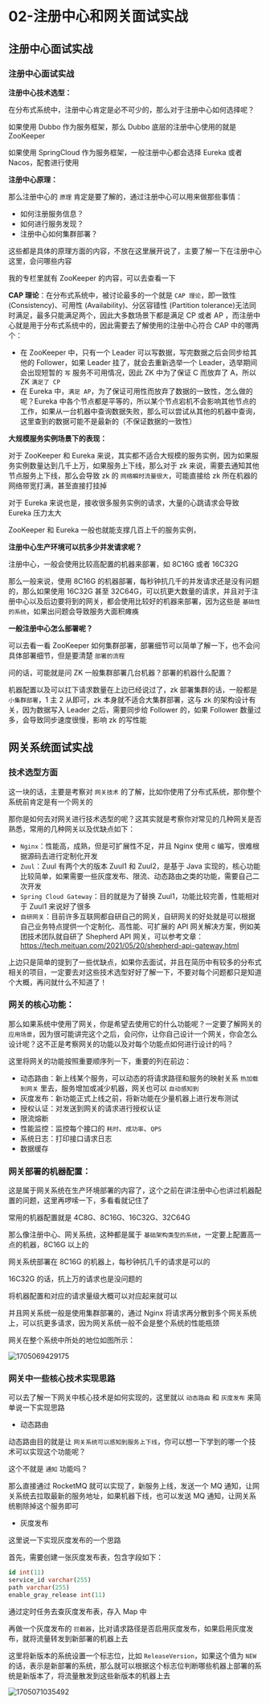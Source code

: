 # 02-注册中心和网关面试实战

## 注册中心面试实战

### 注册中心面试实战

**注册中心技术选型：**

在分布式系统中，注册中心肯定是必不可少的，那么对于注册中心如何选择呢？

如果使用 Dubbo 作为服务框架，那么 Dubbo 底层的注册中心使用的就是 ZooKeeper

如果使用 SpringCloud 作为服务框架，一般注册中心都会选择 Eureka 或者 Nacos，配套进行使用



**注册中心原理：**

那么注册中心的 `原理` 肯定是要了解的，通过注册中心可以用来做那些事情：

- 如何注册服务信息？
- 如何进行服务发现？
- 注册中心如何集群部署？

这些都是具体的原理方面的内容，不放在这里展开说了，主要了解一下在注册中心这里，会问哪些内容

我的专栏里就有 ZooKeeper 的内容，可以去查看一下



**CAP 理论**：在分布式系统中，被讨论最多的一个就是 `CAP 理论`，即一致性 (Consistency)、可用性 (Availability)、分区容错性 (Partition tolerance)无法同时满足，最多只能满足两个，因此大多数场景下都是满足 CP 或者 AP ，而注册中心就是用于分布式系统中的，因此需要去了解使用的注册中心符合 CAP 中的哪两个：

- 在 ZooKeeper 中，只有一个 Leader 可以写数据，写完数据之后会同步给其他的 Follower，如果 Leader 挂了，就会去重新选举一个 Leader，选举期间会出现短暂的 `写` 服务不可用情况，因此 ZK 中为了保证 C 而放弃了 A，所以 ZK `满足了 CP`
- 在 Eureka 中，`满足 AP`，为了保证可用性而放弃了数据的一致性，怎么做的呢？Eureka 中各个节点都是平等的，所以某个节点宕机不会影响其他节点的工作，如果从一台机器中查询数据失败，那么可以尝试从其他的机器中查询，这里查到的数据可能不是最新的（不保证数据的一致性）





**大规模服务实例场景下的表现：**

对于 ZooKeeper 和 Eureka 来说，其实都不适合大规模的服务实例，因为如果服务实例数量达到几千上万，如果服务上下线，那么对于 zk 来说，需要去通知其他节点服务上下线，那么会导致 zk 的 `网络瞬时流量很大`，可能直接给 zk 所在机器的网络带宽打满，甚至直接打挂掉

对于 Eureka 来说也是，接收很多服务实例的请求，大量的心跳请求会导致 Eureka 压力太大

ZooKeeper 和 Eureka 一般也就能支撑几百上千的服务实例，




**注册中心生产环境可以抗多少并发请求呢？**

注册中心，一般会使用比较高配置的机器来部署，如 8C16G 或者 16C32G

那么一般来说，使用 8C16G 的机器部署，每秒钟抗几千的并发请求还是没有问题的，那么如果使用 16C32G 甚至 32C64G，可以抗更大数量的请求，并且对于注册中心以及后边要将到的网关，都会使用比较好的机器来部署，因为这些是 `基础性的系统`，如果出问题会导致服务大面积瘫痪





**一般注册中心怎么部署呢？**

可以去看一看 ZooKeeper 如何集群部署，部署细节可以简单了解一下，也不会问具体部署细节，但是要清楚 `部署的流程` 

问的话，可能就是问 ZK 一般集群部署几台机器？部署的机器什么配置？

机器配置以及可以扛下请求数量在上边已经说过了，zk 部署集群的话，一般都是 `小集群部署`，1 主 2 从即可，zk 本身就不适合大集群部署，这与 zk 的架构设计有关，因为数据写入 Leader 之后，需要同步给 Follower 的，如果 Follower 数量过多，会导致同步速度很慢，影响 zk 的写性能



## 网关系统面试实战



### 技术选型方面

这一块的话，主要是考察对 `网关技术` 的了解，比如你使用了分布式系统，那你整个系统前肯定是有一个网关的

那你是如何去对网关进行技术选型的呢？这其实就是考察你对常见的几种网关是否熟悉，常用的几种网关以及优缺点如下：

- `Nginx`：性能高，成熟，但是可扩展性不足，并且 Nginx 使用 c 编写，很难根据源码去进行定制化开发
- `Zuul`：Zuul 有两个大的版本 Zuul1 和 Zuul2，是基于 Java 实现的，核心功能比较简单，如果需要一些灰度发布、限流、动态路由之类的功能，需要自己二次开发
- `Spring Cloud Gateway`：目的就是为了替换 Zuul1，功能比较完善，性能相对于 Zuul1 来说好了很多
- `自研网关`：目前许多互联网都自研自己的网关，自研网关的好处就是可以根据自己业务特点提供一个定制化、高性能、可扩展的 API 网关解决方案，例如美团技术团队就自研了 Shepherd API 网关，可以参考文章：https://tech.meituan.com/2021/05/20/shepherd-api-gateway.html

上边只是简单的提到了一些优缺点，如果你去面试，并且在简历中有较多的分布式相关的项目，一定要去对这些技术选型好好了解一下，不要对每个问题都只是知道个大概，再问就什么不知道了！





### 网关的核心功能：

那么如果系统中使用了网关，你是希望去使用它的什么功能呢？一定要了解网关的 `应用场景`，因为很可能讲完这个之后，会问你，让你自己设计一个网关，你会怎么设计呢？这不正是考察网关的功能以及对每个功能点如何进行设计的吗？

这里将网关的功能按照重要顺序列一下，重要的列在前边：

- 动态路由：新上线某个服务，可以动态的将请求路径和服务的映射关系 `热加载到网关` 里去，服务增加或减少机器，网关也可以 `自动感知到`
- 灰度发布：新功能正式上线之前，将新功能在少量机器上进行发布测试
- 授权认证：对发送到网关的请求进行授权认证
- 限流熔断
- 性能监控：监控每个接口的 `耗时`、`成功率`、`QPS`
- 系统日志：打印接口请求日志
- 数据缓存



### 网关部署的机器配置：

这是属于网关系统在生产环境部署的内容了，这个之前在讲注册中心也讲过机器配置的问题，这里再啰嗦一下，多看看就记住了

常用的机器配置就是 4C8G、8C16G、16C32G、32C64G

那么像注册中心、网关系统，这种都是属于 `基础架构类型的系统`，一定要上配置高一点的机器，8C16G 以上的

网关系统部署在 8C16G 的机器上，每秒钟抗几千的请求是可以的

16C32G 的话，抗上万的请求也是没问题的

将机器配置和对应的请求量级大概可以对应起来就可以

并且网关系统一般是使用集群部署的，通过 Nginx 将请求再分散到多个网关系统上，可以抗更多请求，因为网关系统一般不会是整个系统的性能瓶颈

网关在整个系统中所处的地位如图所示：

![1705069429175](https://11laile-note-img.oss-cn-beijing.aliyuncs.com/1705069429175.png)





### 网关中一些核心技术实现思路

可以去了解一下网关中核心技术是如何实现的，这里就以 `动态路由` 和 `灰度发布` 来简单说一下实现思路

- 动态路由

动态路由目的就是让 `网关系统可以感知到服务上下线`，你可以想一下学到的哪一个技术可以实现这个功能呢？

这个不就是 `通知` 功能吗？

那么直接通过 RocketMQ 就可以实现了，新服务上线，发送一个 MQ 通知，让网关系统去拉取最新的服务地址，如果机器下线，也可以发送 MQ 通知，让网关系统剔除掉这个服务即可



- 灰度发布

这里说一下实现灰度发布的一个思路

首先，需要创建一张灰度发布表，包含字段如下：

```sql
id int(11) 
service_id varchar(255)
path varchar(255)
enable_gray_release int(11)
```

通过定时任务去查灰度发布表，存入 Map 中

再做一个灰度发布的 `拦截器`，比对请求路径是否启用灰度发布，如果启用灰度发布，就将流量转发到新部署的机器上去

这里将新版本的系统设置一个标志位，比如 `ReleaseVersion`，如果这个值为 `NEW` 的话，表示是新部署的系统，那么就可以根据这个标志位判断哪些机器上部署的系统是新版本了，将流量散发到这些新版本的机器上去

![1705071035492](https://11laile-note-img.oss-cn-beijing.aliyuncs.com/1705071035492.png)


